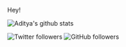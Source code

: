 Hey!

![Aditya's github stats](https://github-readme-stats.vercel.app/api?username=aditya305&hide=["issues"]&show_icons=true)

 ![Twitter followers](https://img.shields.io/twitter/follow/iAdityaSutar?color=1da1f2&label=Followers&style=for-the-badge&logo=twitter) ![GitHub followers](https://img.shields.io/github/followers/aditya305?color=24292e&label=Followers&style=for-the-badge&logo=github)
